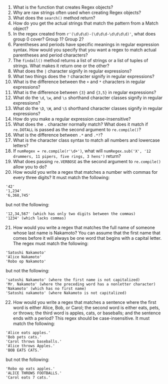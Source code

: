 1. What is the function that creates Regex objects?
2. Why are raw strings often used when creating Regex objects?
3. What does the `search()` method return?
4. How do you get the actual strings that match the pattern from a Match object?
5. In the regex created from `r'(\d\d\d)-(\d\d\d-\d\d\d\d)'`, what does group 0 cover? Group 1? Group 2?
6. Parentheses and periods have specific meanings in regular expression syntax. How would you specify that you want a regex to match actual parentheses and period characters?
7. The `findall()` method returns a list of strings or a list of tuples of strings. What makes it return one or the other?
8. What does the `|` character signify in regular expressions?
9. What two things does the `?` character signify in regular expressions?
10. What is the difference between the `+` and `*` characters in regular expressions?
11. What is the difference between `{3}` and `{3,5}` in regular expressions?
12. What do the `\d`, `\w`, and `\s` shorthand character classes signify in regular expressions?
13. What do the `\D`, `\W`, and `\S` shorthand character classes signify in regular expressions?
14. How do you make a regular expression case-insensitive?
15. What does the `.` character normally match? What does it match if `re.DOTALL` is passed as the second argument to `re.compile()`?
16. What is the difference between `.*` and `.*?`?
17. What is the character class syntax to match all numbers and lowercase letters?
18. If `numRegex = re.compile(r'\d+')`, what will `numRegex.sub('X', '12 drummers, 11 pipers, five rings, 3 hens')` return?
19. What does passing `re.VERBOSE` as the second argument to `re.compile()` allow you to do?
20. How would you write a regex that matches a number with commas for every three digits? It must match the following:

```
'42'
'1,234'
'6,368,745'
```

but not the following:

```
'12,34,567' (which has only two digits between the commas)
'1234' (which lacks commas)
```

21. How would you write a regex that matches the full name of someone whose last name is Nakamoto? You can assume that the first name that comes before it will always be one word that begins with a capital letter. The regex must match the following:

```
'Satoshi Nakamoto'
'Alice Nakamoto'
'Robo op Nakamoto'
```
but not the following:
```
'satoshi Nakamoto' (where the first name is not capitalized)
'Mr. Nakamoto' (where the preceding word has a nonletter character)
'Nakamoto' (which has no first name)
'Satoshi nakamoto' (where Nakamoto is not capitalized)
```

22. How would you write a regex that matches a sentence where the first word is either Alice, Bob, or Carol; the second word is either eats, pets, or throws; the third word is apples, cats, or baseballs; and the sentence ends with a period? This regex should be case-insensitive. It must match the following:

```
'Alice eats apples.'
'Bob pets cats.'
'Carol throws baseballs.'
'Alice throws Apples.'
'BOB EATS CATS.'
```

but not the following:

```
'Robo op eats apples.'
'ALICE THROWS FOOTBALLS.'
'Carol eats 7 cats.'
```
